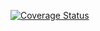 
[![Coverage Status](https://coveralls.io/repos/github/Dogifu/RK2/badge.svg?branch=main)](https://coveralls.io/github/Dogifu/RK2?branch=main)


